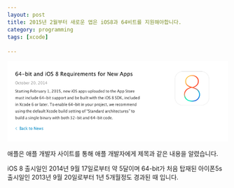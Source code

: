 ```yaml
---
layout: post
title: 2015년 2월부터 새로운 앱은 iOS8과 64비트를 지원해야합니다.
category: programming
tags: [xcode]

---
```


![64bit_ios8_requirements](/images/posts/64bit_ios8_requirements.png)

애플은 애플 개발자 사이트를 통해 애플 개발자에게 제목과 같은 내용을 알렸습니다.

iOS 8 출시일인 2014년 9월 17일로부터 약 5달이며 64-bit가 처음 탑재된 아이폰5s 출시일인 2013년 9월 20일로부터 1년 5개월정도 경과된 때 입니다.